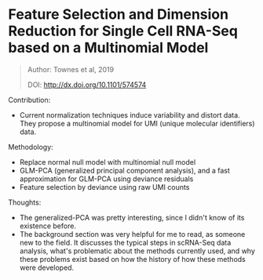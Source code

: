 # **Feature Selection and Dimension Reduction for Single Cell RNA-Seq based on a Multinomial Model**

> Author: Townes et al, 2019
>
> DOI: http://dx.doi.org/10.1101/574574

Contribution: 

- Current normalization techniques induce variability and distort data. They propose a multinomial model for UMI (unique molecular identifiers) data.

Methodology: 

- Replace normal null model with multinomial null model
- GLM-PCA (generalized principal component analysis), and a fast approximation for GLM-PCA using deviance residuals
- Feature selection by deviance using raw UMI counts

Thoughts:

- The generalized-PCA was pretty interesting, since I didn't know of its existence before. 
- The background section was very helpful for me to read, as someone new to the field. It discusses the typical steps in scRNA-Seq data analysis, what's problematic about the methods currently used, and why these problems exist based on how the history of how these methods were developed.